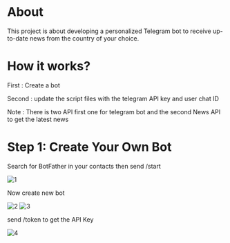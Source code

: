 # About
This project is about developing a personalized Telegram bot to receive up-to-date news from the country of your choice.
# How it works?
First : Create a bot

Second : update the script files with the telegram API key and user chat ID

Note : There is two API first one for telegram bot and the second News API to get the latest news
# Step 1: Create Your Own Bot 
Search for BotFather in your contacts then send /start

![1](https://github.com/MariamAlHalabi/TelegramBot_LatestNews/assets/146833815/df580080-2ddb-479f-b402-01613094790d)

Now create new bot

![2](https://github.com/MariamAlHalabi/TelegramBot_LatestNews/assets/146833815/8aea61ce-344c-49c5-aa96-20ded4166f6d)
![3](https://github.com/MariamAlHalabi/TelegramBot_LatestNews/assets/146833815/2e0720dd-29a5-4d10-bc8e-ab21069668bb)

send /token to get the API Key

![4](https://github.com/MariamAlHalabi/TelegramBot_LatestNews/assets/146833815/52b5b066-c367-4188-a7b5-cf4f6756e42c)
